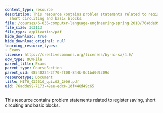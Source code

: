 ```yaml
---
content_type: resource
description: This resource contains problem statements related to register saving,
  short circuiting and basic blocks.
file: /courses/6-035-computer-language-engineering-spring-2010/76adde99717349aeedc81df448d49c65_MIT6_035S10_quiz02_2006.pdf
file_size: 363113
file_type: application/pdf
hide_download: true
hide_download_original: null
learning_resource_types:
- Exams
license: https://creativecommons.org/licenses/by-nc-sa/4.0/
ocw_type: OCWFile
parent_title: Exams
parent_type: CourseSection
parent_uid: 08540224-2f70-f808-844b-0d1bd0e9309d
resourcetype: Document
title: MIT6_035S10_quiz02_2006.pdf
uid: 76adde99-7173-49ae-edc8-1df448d49c65
---
```

This resource contains problem statements related to register saving, short circuiting and basic blocks.